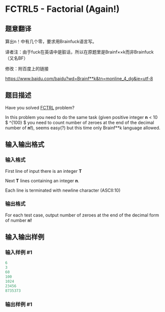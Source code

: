 # FCTRL5 - Factorial (Again!)

## 题意翻译

算出n！中有几个零，要求用Brainfuck语言写。

译者注：由于fuck在英语中是脏话，所以在原题里是Brainf××k而非Brainfuck（又名BF）

修改：附百度上的链接

https://www.baidu.com/baidu?wd=Brainf**k&tn=monline_4_dg&ie=utf-8

## 题目描述

Have you solved [FCTRL](../FCTRL/ "Factorial") problem?

In this problem you need to do the same task (given positive integer **n** < 10 $ ^{100} $ you need to count number of zeroes at the end of the decimal number of **n!**), seems easy(?) but this time only Brainf\*\*k language allowed.

## 输入输出格式

### 输入格式

First line of input there is an integer **T**

Next **T** lines containing an integer **n**.

Each line is terminated with newline character (ASCII:10)

### 输出格式

For each test case, output number of zeroes at the end of the decimal form of number **n!**

## 输入输出样例

### 输入样例 #1

```cpp
6
3
60
100
1024
23456
8735373
```


### 输出样例 #1

```cpp

```
